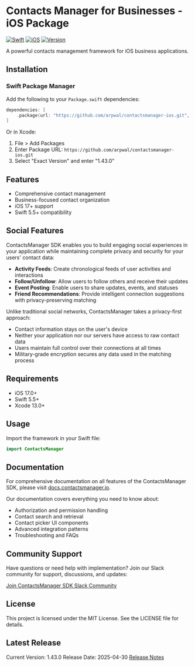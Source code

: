 # Contacts Manager for Businesses - iOS Package

[![Swift](https://img.shields.io/badge/Swift-5.5+-orange.svg)](https://swift.org)
[![iOS](https://img.shields.io/badge/iOS-17.0+-blue.svg)](https://developer.apple.com/ios/)
[![Version](https://img.shields.io/badge/version-1.43.0-green.svg)](https://github.com/arpwal/contactsmanager-ios/releases)

A powerful contacts management framework for iOS business applications.

## Installation

### Swift Package Manager

Add the following to your `Package.swift` dependencies:

```swift
dependencies: [
    .package(url: "https://github.com/arpwal/contactsmanager-ios.git", .exact("1.43.0"))
]
```

Or in Xcode:

1. File > Add Packages
2. Enter Package URL: `https://github.com/arpwal/contactsmanager-ios.git`
3. Select "Exact Version" and enter "1.43.0"

## Features

- Comprehensive contact management
- Business-focused contact organization
- iOS 17+ support
- Swift 5.5+ compatibility

## Social Features

ContactsManager SDK enables you to build engaging social experiences in your application while maintaining complete privacy and security for your users' contact data:

- **Activity Feeds**: Create chronological feeds of user activities and interactions
- **Follow/Unfollow**: Allow users to follow others and receive their updates
- **Event Posting**: Enable users to share updates, events, and statuses
- **Friend Recommendations**: Provide intelligent connection suggestions with privacy-preserving matching

Unlike traditional social networks, ContactsManager takes a privacy-first approach:

- Contact information stays on the user's device
- Neither your application nor our servers have access to raw contact data
- Users maintain full control over their connections at all times
- Military-grade encryption secures any data used in the matching process

## Requirements

- iOS 17.0+
- Swift 5.5+
- Xcode 13.0+

## Usage

Import the framework in your Swift file:

```swift
import ContactsManager
```

## Documentation

For comprehensive documentation on all features of the ContactsManager SDK, please visit [docs.contactsmanager.io](https://docs.contactsmanager.io).

Our documentation covers everything you need to know about:

- Authorization and permission handling
- Contact search and retrieval
- Contact picker UI components
- Advanced integration patterns
- Troubleshooting and FAQs

## Community Support

Have questions or need help with implementation? Join our Slack community for support, discussions, and updates:

[Join ContactsManager SDK Slack Community](https://join.slack.com/t/contactsmanagersdk/shared_invite/zt-34as6nm2u-N7oMFvcQFoXwQvIo~ePJ1g)

## License

This project is licensed under the MIT License. See the LICENSE file for details.

## Latest Release

Current Version: 1.43.0
Release Date: 2025-04-30
[Release Notes](https://github.com/arpwal/contactsmanager-ios/releases)
